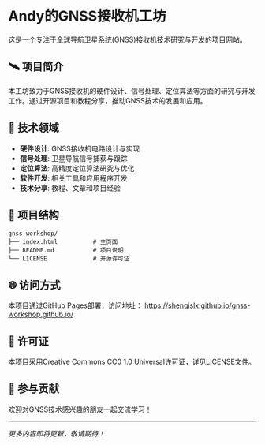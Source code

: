 # Andy的GNSS接收机工坊

这是一个专注于全球导航卫星系统(GNSS)接收机技术研究与开发的项目网站。

## 🛰️ 项目简介

本工坊致力于GNSS接收机的硬件设计、信号处理、定位算法等方面的研究与开发工作。通过开源项目和教程分享，推动GNSS技术的发展和应用。

## 🚀 技术领域

- **硬件设计**: GNSS接收机电路设计与实现
- **信号处理**: 卫星导航信号捕获与跟踪
- **定位算法**: 高精度定位算法研究与优化
- **软件开发**: 相关工具和应用程序开发
- **技术分享**: 教程、文章和项目经验

## 📁 项目结构

```
gnss-workshop/
├── index.html          # 主页面
├── README.md           # 项目说明
└── LICENSE             # 开源许可证
```

## 🌐 访问方式

本项目通过GitHub Pages部署，访问地址：
https://shenqislx.github.io/gnss-workshop.github.io/

## 📄 许可证

本项目采用Creative Commons CC0 1.0 Universal许可证，详见LICENSE文件。

## 🤝 参与贡献

欢迎对GNSS技术感兴趣的朋友一起交流学习！

---

*更多内容即将更新，敬请期待！*